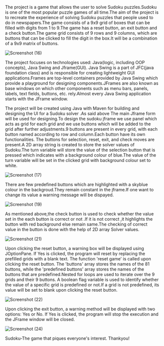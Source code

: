 The project is a game that allows the user to solve Sudoku puzzles.Sudoku is one of the most popular puzzle games of all time.The aim of the project is to recreate the experience of solving Sudoku puzzles that people used to do in newspapers.The game consists of a 9x9 grid of boxes that can be filled with digits from 1 to 9.The game has a reset button, an exit button and a check button.The game grid consists of 9 rows and 9 columns, which are buttons that can be clicked to fill the digit in the box.It will be a combination of a 9x9 matrix of buttons.

![Screenshot (16)](https://github.com/shivanikowkuri/Suduko/assets/147936662/d66f5a5f-b65b-405d-8d94-7fa76d3b0e40)

The project focuses on technologies used: Java(logic, including OOP concepts), Java Swing and Jframe(GUI).
Java Swing is a part of JFC(java foundation class) and is responsible for creating lightweight GUI applications.Frames are top-level containers provided by Java Swing which provide a playground for designing components.JFrames are also known as base windows on which other components such as menu bars, panels, labels, text fields, buttons, etc. rely.Almost every Java Swing application starts with the JFrame window.


The project will be created using Java with Maven for building and designing the UI for a Sudoku solver .As said above The main Jframe form will be used for designing.To design the sudoku jframe we use panel which acts as grid for each grid and we use buttons which will be added to the grid after further adjustments.9 buttons are present in every grid, with each button named according to row and column.Each button have its own functionalities.
The buttons for selection, reset, exit, and check moves are present.A 2D array string is created to store the solver values of Sudoku.The turn variable will store the value of the selection button that is pressed which indicates with a background colour of blue.The value of the turn variable will be set in the clicked grid with background colour set to white.

![Screenshot (17)](https://github.com/shivanikowkuri/Suduko/assets/147936662/4d464a8a-c000-459a-805b-a3353a18ee94)

There are few predefined buttons which are highlighted with a skyblue colour in the backgroud.They remain constant in the jframe.If one want to change its value a warning message will be dispayed.

![Screenshot (19)](https://github.com/shivanikowkuri/Suduko/assets/147936662/e4f2145c-a712-4081-ac23-089e34ad917f)

As mentioned above,the check button is used to check whether the value set in the each button is correct or not .If it is not correct ,it highlights the button with red background else remain same.The checking of correct value in the button is done with the help of 2D array Solver values. 

![Screenshot (21)](https://github.com/shivanikowkuri/Suduko/assets/147936662/60cb7e3e-fe6c-4f24-975a-96428b761581)

Upon clicking the reset button, a warning box will be displayed using JOptionPane. If Yes is clicked, the program will reset by replacing the prefilled grids with a blank text.
The function 'reset game' is called upon clicking the reset button. The 'buttons' array stores the names of the 81 buttons, while the 'predefined buttons' array stores the names of the buttons that are predefined.Nested for loops are used to iterate over the 9 grids and their 9 buttons. A boolean flag variable is used to identify whether the value of a specific grid is predefined or not.If a grid is not predefined, its value will be set to blank upon clicking the reset button.

![Screenshot (22)](https://github.com/shivanikowkuri/Suduko/assets/147936662/d72a7d41-8cf9-48df-a8f4-534d46dbbbb3)

Upon clicking the exit button, a warning method will be displayed with two options: Yes or No. If Yes is clicked, the program will stop the execution and the JFrame window will be closed.

![Screenshot (24)](https://github.com/shivanikowkuri/Suduko/assets/147936662/5185646e-a39d-43c5-b267-8e844b5b6dd8)


Sudoku-The game that piques everyone's interest.
Thankyou!



